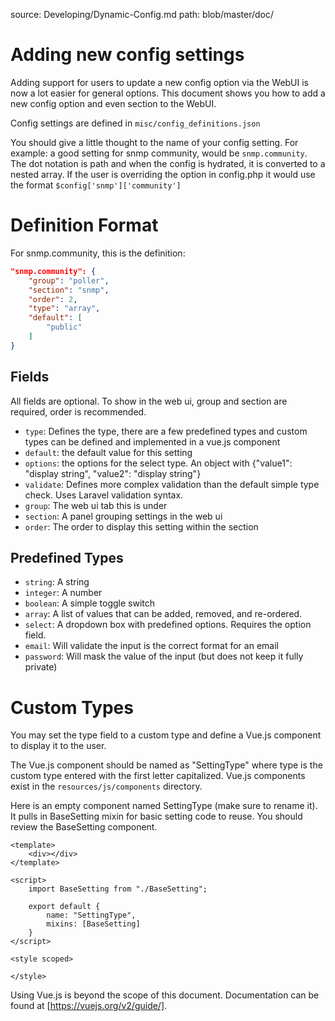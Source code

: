 source: Developing/Dynamic-Config.md
path: blob/master/doc/

# Adding new config settings

Adding support for users to update a new config option via the WebUI
is now a lot easier for general options. This document shows you how
to add a new config option and even section to the WebUI.

Config settings are defined in `misc/config_definitions.json`

You should give a little thought to the name of your config setting.
For example: a good setting for snmp community, would be `snmp.community`.
The dot notation is path and when the config is hydrated, it is converted to a nested array.
If the user is overriding the option in config.php it would use the format `$config['snmp']['community']`

# Definition Format

For snmp.community, this is the definition:

```json
"snmp.community": {
    "group": "poller",
    "section": "snmp",
    "order": 2,
    "type": "array",
    "default": [
        "public"
    ]
}
```

## Fields

All fields are optional. To show in the web ui, group and section are required, order is recommended.

* `type`: Defines the type, there are a few predefined types and custom
types can be defined and implemented in a vue.js component
* `default`: the default value for this setting
* `options`: the options for the select type. An object with {"value1": "display string", "value2": "display string"}
* `validate`: Defines more complex validation than the default simple type check.  Uses Laravel validation syntax.
* `group`: The web ui tab this is under
* `section`: A panel grouping settings in the web ui
* `order`: The order to display this setting within the section

## Predefined Types

* `string`: A string
* `integer`: A number
* `boolean`: A simple toggle switch
* `array`: A list of values that can be added, removed, and re-ordered.
* `select`: A dropdown box with predefined options. Requires the option field.
* `email`: Will validate the input is the correct format for an email
* `password`: Will mask the value of the input (but does not keep it fully private)

# Custom Types

You may set the type field to a custom type and define a Vue.js component to display it to the user.

The Vue.js component should be named as "SettingType" where type is the custom type entered with the first
letter capitalized. Vue.js components exist in the `resources/js/components` directory.

Here is an empty component named SettingType (make sure to rename it).  It pulls in BaseSetting mixin for
basic setting code to reuse.  You should review the BaseSetting component.

```vue
<template>
    <div></div>
</template>

<script>
    import BaseSetting from "./BaseSetting";

    export default {
        name: "SettingType",
        mixins: [BaseSetting]
    }
</script>

<style scoped>

</style>
```

Using Vue.js is beyond the scope of this document. Documentation can be found at [https://vuejs.org/v2/guide/].
